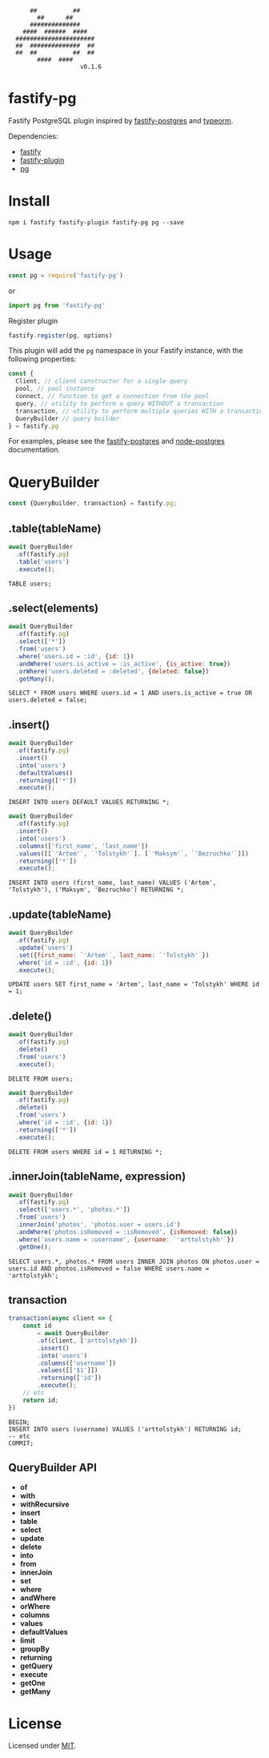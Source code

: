 ```
      ##          ##
        ##      ##
      ##############
    ####  ######  ####
  ######################
  ##  ##############  ##
  ##  ##          ##  ##
        ####  ####
                    v0.1.6
```

# fastify-pg

Fastify PostgreSQL plugin inspired by [fastify-postgres](https://github.com/fastify/fastify-postgres) and [typeorm](https://github.com/typeorm/typeorm).

Dependencies:
 - [fastify](https://github.com/fastify/fastify)
 - [fastify-plugin](https://github.com/fastify/fastify-plugin)
 - [pg](https://github.com/brianc/node-postgres)

# Install

```
npm i fastify fastify-plugin fastify-pg pg --save
```

# Usage

```js
const pg = require('fastify-pg')
```

or

```js
import pg from 'fastify-pg'
```

Register plugin

```js
fastify.register(pg, options)
```

This plugin will add the `pg` namespace in your Fastify instance, with the following properties:

```js
const {
  Client, // client constructor for a single query
  pool, // pool instance
  connect, // function to get a connection from the pool
  query, // utility to perform a query WITHOUT a transaction
  transaction, // utility to perform multiple queries WITH a transaction
  QueryBuilder // query builder
} = fastify.pg
```

For examples, please see the [fastify-postgres](https://github.com/fastify/fastify-postgres/blob/master/README.md) and [node-postgres](https://node-postgres.com/) documentation.

# QueryBuilder

```js
const {QueryBuilder, transaction} = fastify.pg;
```

## .table(tableName)

```js
await QueryBuilder
  .of(fastify.pg)
  .table('users')
  .execute();
```

```
TABLE users;
```

## .select(elements)

```js
await QueryBuilder
  .of(fastify.pg)
  .select(['*'])
  .from('users')
  .where('users.id = :id', {id: 1})
  .andWhere('users.is_active = :is_active', {is_active: true})
  .orWhere('users.deleted = :deleted', {deleted: false})
  .getMany();
```

```
SELECT * FROM users WHERE users.id = 1 AND users.is_active = true OR users.deleted = false;
```

## .insert()

```js
await QueryBuilder
  .of(fastify.pg)
  .insert()
  .into('users')
  .defaultValues()
  .returning(['*'])
  .execute();
```

```
INSERT INTO users DEFAULT VALUES RETURNING *;
```

```js
await QueryBuilder
  .of(fastify.pg)
  .insert()
  .into('users')
  .columns(['first_name', 'last_name'])
  .values([[`'Artem'`, `'Tolstykh'`], [`'Maksym'`, `'Bezruchko'`]])
  .returning(['*'])
  .execute();
```

```
INSERT INTO users (first_name, last_name) VALUES ('Artem', 'Tolstykh'), ('Maksym', 'Bezruchko') RETURNING *;
```

## .update(tableName)

```js
await QueryBuilder
  .of(fastify.pg)
  .update('users')
  .set({first_name: `'Artem'`, last_name: `'Tolstykh'`})
  .where('id = :id', {id: 1})
  .execute();
```

```
UPDATE users SET first_name = 'Artem', last_name = 'Tolstykh' WHERE id = 1;
```

## .delete()

```js
await QueryBuilder
  .of(fastify.pg)
  .delete()
  .from('users')
  .execute();
```

```
DELETE FROM users;
```

```js
await QueryBuilder
  .of(fastify.pg)
  .delete()
  .from('users')
  .where('id = :id', {id: 1})
  .returning(['*'])
  .execute();
```

```
DELETE FROM users WHERE id = 1 RETURNING *;
```

## .innerJoin(tableName, expression)

```js
await QueryBuilder
  .of(fastify.pg)
  .select(['users.*', 'photos.*'])
  .from('users')
  .innerJoin('photos', 'photos.user = users.id')
  .andWhere('photos.isRemoved = :isRemoved', {isRemoved: false})
  .where('users.name = :username', {username: `'arttolstykh'`})
  .getOne();
```

```
SELECT users.*, photos.* FROM users INNER JOIN photos ON photos.user = users.id AND photos.isRemoved = false WHERE users.name = 'arttolstykh';
```

## transaction

```js
transaction(async client => {
    const id 
        = await QueryBuilder
        .of(client, ['arttolstykh'])
        .insert()
        .into('users')
        .columns(['username'])
        .values([['$1']])
        .returning(['id'])
        .execute();
    // etc
    return id;
})
```

```
BEGIN;
INSERT INTO users (username) VALUES ('arttolstykh') RETURNING id;
-- etc
COMMIT;
```

## QueryBuilder API

- **of**
- **with**
- **withRecursive**
- **insert**
- **table**
- **select**
- **update**
- **delete**
- **into**
- **from**
- **innerJoin**
- **set**
- **where**
- **andWhere**
- **orWhere**
- **columns**
- **values**
- **defaultValues**
- **limit**
- **groupBy**
- **returning**
- **getQuery**
- **execute**
- **getOne**
- **getMany**

# License

Licensed under [MIT](./LICENSE).
